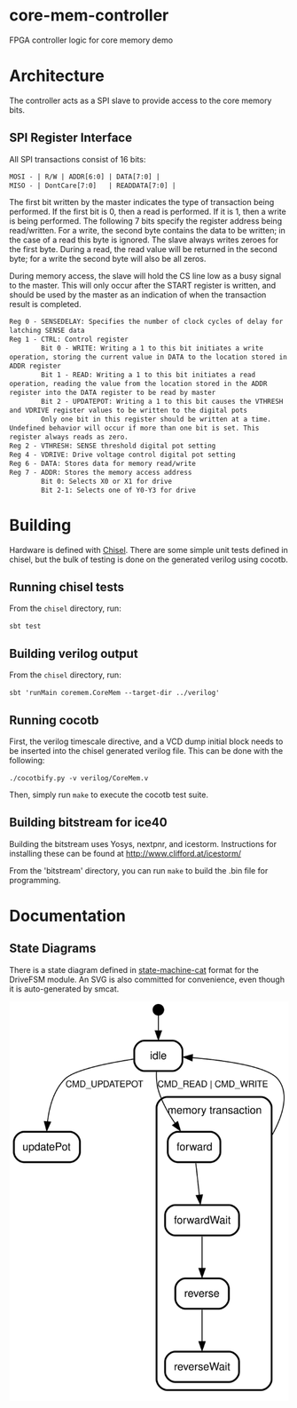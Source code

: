 # core-mem-controller

FPGA controller logic for core memory demo

# Architecture

The controller acts as a SPI slave to provide access to the core memory bits. 

## SPI Register Interface

All SPI transactions consist of 16 bits:

```
MOSI - | R/W | ADDR[6:0] | DATA[7:0] |
MISO - | DontCare[7:0]   | READDATA[7:0] |
```

The first bit written by the master indicates the type of transaction being performed. If the first bit is 0, then a read is performed. If it is 1, then a write is being performed. The following 7 bits specify the register address being read/written. For a write, the second byte contains the data to be written; in the case of a read this byte is ignored. 
The slave always writes zeroes for the first byte. During a read, the read value will be returned in the second byte; for a write the second byte will also be all zeros.

During memory access, the slave will hold the CS line low as a busy signal to the master. This will only occur after the START register is written, and should be used by the master as an indication of when the transaction result is completed.

```
Reg 0 - SENSEDELAY: Specifies the number of clock cycles of delay for latching SENSE data
Reg 1 - CTRL: Control register
        Bit 0 - WRITE: Writing a 1 to this bit initiates a write operation, storing the current value in DATA to the location stored in ADDR register
        Bit 1 - READ: Writing a 1 to this bit initiates a read operation, reading the value from the location stored in the ADDR register into the DATA register to be read by master
        Bit 2 - UPDATEPOT: Writing a 1 to this bit causes the VTHRESH and VDRIVE register values to be written to the digital pots
        Only one bit in this register should be written at a time. Undefined behavior will occur if more than one bit is set. This register always reads as zero. 
Reg 2 - VTHRESH: SENSE threshold digital pot setting
Reg 4 - VDRIVE: Drive voltage control digital pot setting
Reg 6 - DATA: Stores data for memory read/write
Reg 7 - ADDR: Stores the memory access address
        Bit 0: Selects X0 or X1 for drive
        Bit 2-1: Selects one of Y0-Y3 for drive
```
# Building

Hardware is defined with [Chisel](https://chisel.eecs.berkeley.edu/). There are some simple unit tests defined in chisel, but the bulk of testing is done on the generated verilog using cocotb. 

## Running chisel tests

From the `chisel` directory, run:

`sbt test`

## Building verilog output

From the `chisel` directory, run:

`sbt 'runMain coremem.CoreMem --target-dir ../verilog'`

## Running cocotb

First, the verilog timescale directive, and a VCD dump initial block needs to be inserted into the chisel generated verilog file. This can be done with the following: 

`./cocotbify.py -v verilog/CoreMem.v`

Then, simply run `make` to execute the cocotb test suite. 

## Building bitstream for ice40

Building the bitstream uses Yosys, nextpnr, and icestorm. Instructions for installing these can be found at http://www.clifford.at/icestorm/

From the 'bitstream' directory, you can run `make` to build the .bin file for programming. 

# Documentation

## State Diagrams

There is a state diagram defined in [state-machine-cat](https://github.com/sverweij/state-machine-cat) format for the DriveFSM module. An SVG is also committed for convenience, even though it is auto-generated by smcat.

![State Diagram](state-machine-diagram.svg?raw=true&sanitize=1 "State Diagram")
